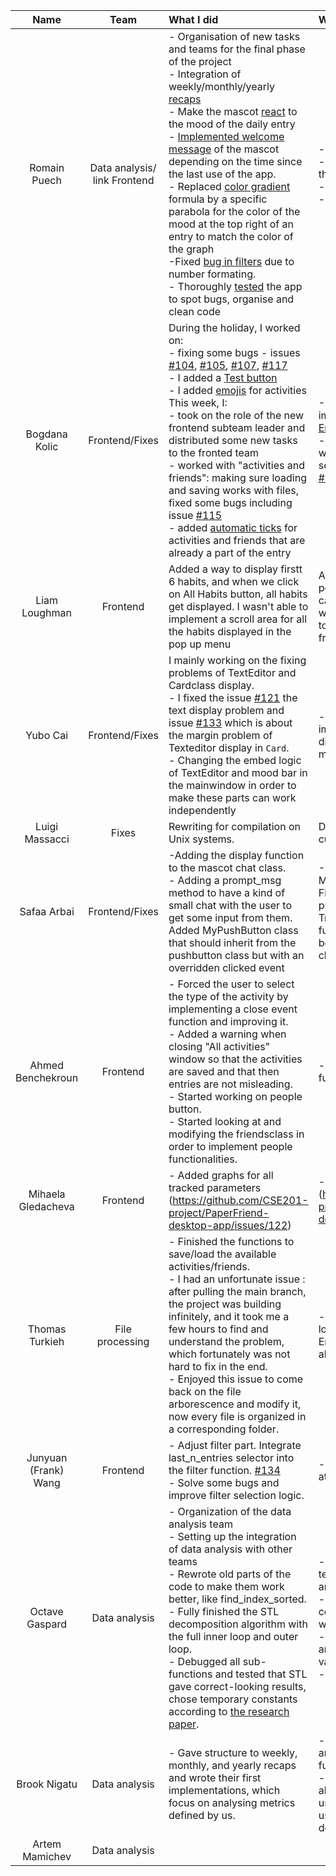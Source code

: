 | Name                 |Team               |      What I did             |  What I will do |
|:----------------------:|:-----------------:|:-------------------------|:------------------|
| Romain Puech         |Data analysis/ link Frontend  |- Organisation of new tasks and teams for the final phase of the project<br>- Integration of weekly/monthly/yearly [recaps](https://github.com/orgs/CSE201-project/projects/4/views/2?pane=issue&itemId=16133849)<br>- Make the mascot [react](https://github.com/CSE201-project/PaperFriend-desktop-app/issues/96) to the mood of the daily entry<br>- [Implemented welcome message](https://github.com/CSE201-project/PaperFriend-desktop-app/issues/140) of the mascot depending on the time since the last use of the app.<br>- Replaced [color gradient](https://github.com/CSE201-project/PaperFriend-desktop-app/issues/141) formula by a specific parabola for the color of the mood at the top right of an entry to match the color of the graph<br>-Fixed [bug in filters](https://github.com/CSE201-project/PaperFriend-desktop-app/issues/126) due to number formating.<br>- Thoroughly [tested](https://github.com/CSE201-project/PaperFriend-desktop-app/issues/131) the app to spot bugs, organise and clean code|- Clean code<br>- Integrate suggestions of the mascot.<br>- Generate testing data.<br>- Link analysis/frontend|
| Bogdana Kolic        |Frontend/Fixes |During the holiday, I worked on:<br>- fixing some bugs - issues [#104](https://github.com/CSE201-project/PaperFriend-desktop-app/issues/104), [#105](https://github.com/CSE201-project/PaperFriend-desktop-app/issues/105), [#107](https://github.com/CSE201-project/PaperFriend-desktop-app/issues/107), [#117](https://github.com/CSE201-project/PaperFriend-desktop-app/issues/117)<br>- I added a [Test button](https://github.com/CSE201-project/PaperFriend-desktop-app/issues/103)<br>- I added [emojis](https://github.com/CSE201-project/PaperFriend-desktop-app/issues/110) for activities<br>This week, I: <br>- took on the role of the new frontend subteam leader and distributed some new tasks to the fronted team<br>- worked with "activities and friends": making sure loading and saving works with files, fixed some bugs including issue [#115](https://github.com/CSE201-project/PaperFriend-desktop-app/issues/115)<br>- added [automatic ticks](https://github.com/CSE201-project/PaperFriend-desktop-app/issues/143) for activities and friends that are already a part of the entry<br>|-I have to finish the implementation of [EntryRecap display](https://github.com/CSE201-project/PaperFriend-desktop-app/issues/87)<br>- make EntryCard compatible with all tracked habits and settings - issues [#124](https://github.com/CSE201-project/PaperFriend-desktop-app/issues/124) and [#132](https://github.com/CSE201-project/PaperFriend-desktop-app/issues/132)<br>|
| Liam Loughman        |Frontend       |Added a way to display firstt 6 habits, and when we click on All Habits button, all habits get displayed. I wasn't able to implement a scroll area for all the habits displayed in the pop up menu|Add a scrollable area to the pop up menu so all habits can be seen. Add a button which opens a pop up menu to save new habits with frequency of each habit|
| Yubo Cai             |Frontend/Fixes | I mainly working on the fixing problems of TextEditor and Cardclass display. <br> - I fixed the issue [#121](https://github.com/CSE201-project/PaperFriend-desktop-app/issues/121) the text display problem and issue [#133](https://github.com/CSE201-project/PaperFriend-desktop-app/issues/133) which is about the margin problem of Texteditor display in `Card`. <br> - Changing the embed logic of TextEditor and mood bar in the mainwindow in order to make these parts can work independently  | - Working on some improvement like functions display and other part of the mainwindow.|
| Luigi Massacci       |Fixes          |Rewriting for compilation on Unix systems.|Deleting stuff that is not currently deallocated.|
| Safaa Arbai          |Frontend/Fixes |-Adding the display function to the mascot chat class. <br>- Adding a prompt_msg method to have a kind of small chat with the user to get some input from them. <br> Added MyPushButton class that should inherit from the pushbutton class but with an overridden clicked event |-Implement the MyPushButton class/ -<br> Finish the implementation of prompt_msg -<br> Try using the Data Analysis function that gives the info to be displayed in the mascot chat class|
| Ahmed Benchekroun    |Frontend       |- Forced the user to select the type of the activity by implementing a close event function and improving it. <br> - Added a warning when closing "All activities" window so that the activities are saved and that then entries are not misleading. <br> - Started working on people button. <br> - Started looking at and modifying the friendsclass in order to implement people functionalities.|- Implement people functionalities.|
| Mihaela Gledacheva   |Frontend       | - Added graphs for all tracked parameters (https://github.com/CSE201-project/PaperFriend-desktop-app/issues/122) | - Improve on the style (https://github.com/CSE201-project/PaperFriend-desktop-app/issues/123) |
| Thomas Turkieh       |File processing|- Finished the functions to save/load the available activities/friends.<br> - I had an unfortunate issue : after pulling the main branch, the project was building infinitely, and it took me a few hours to find and understand the problem, which fortunately was not hard to fix in the end.<br>- Enjoyed this issue to come back on the file arborescence and modify it, now every file is organized in a corresponding folder.   |- Implement saving and loading functions for the Entry recap objects. Maybe also enhance them.  |
| Junyuan (Frank) Wang |Frontend       | - Adjust filter part. Integrate last_n_entries selector into the filter function. [#134](https://github.com/CSE201-project/PaperFriend-desktop-app/issues/134) <br> - Solve some bugs and improve filter selection logic.| - Add slidebars to other attributes of entries. [#130](https://github.com/CSE201-project/PaperFriend-desktop-app/issues/130)|
| Octave Gaspard       |Data analysis  |- Organization of the data analysis team <br>- Setting up the integration of data analysis with other teams <br>- Rewrote old parts of the code to make them work better, like find_index_sorted. <br>- Fully finished the STL decomposition algorithm with the full inner loop and outer loop.<br>- Debugged all sub-functions and tested that STL gave correct-looking results, chose temporary constants according to [the research paper](https://www.scb.se/contentassets/ca21efb41fee47d293bbee5bf7be7fb3/stl-a-seasonal-trend-decomposition-procedure-based-on-loess.pdf). <br>|- Finish with the rest of the team the integration of the analysis in the app. <br>- Test and choose better constants for the application we do of STL. <br>- Replace or improve other analysis functions by using values given by STL. <br>- Optimize the code.<br>|
| Brook Nigatu         |Data analysis  |- Gave structure to weekly, monthly, and yearly recaps and wrote their first implementations, which focus on analysing metrics defined by us.|- Add to the recaps using analysis from existing functions.<br> - Discuss with the team about methods to analyse user-defined activities and use them to give more detailed recaps.|
| Artem Mamichev       |Data analysis  |||    
